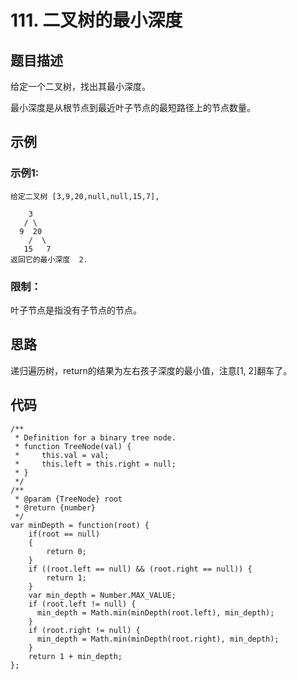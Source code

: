 # 111. 二叉树的最小深度

## 题目描述

给定一个二叉树，找出其最小深度。

最小深度是从根节点到最近叶子节点的最短路径上的节点数量。

## 示例

### 示例1:

```
给定二叉树 [3,9,20,null,null,15,7],

    3
   / \
  9  20
    /  \
   15   7
返回它的最小深度  2.
```

### 限制：

叶子节点是指没有子节点的节点。

## 思路

递归遍历树，return的结果为左右孩子深度的最小值，注意[1, 2]翻车了。

## 代码

```
/**
 * Definition for a binary tree node.
 * function TreeNode(val) {
 *     this.val = val;
 *     this.left = this.right = null;
 * }
 */
/**
 * @param {TreeNode} root
 * @return {number}
 */
var minDepth = function(root) {
    if(root == null)
    {
        return 0;
    }
    if ((root.left == null) && (root.right == null)) {
        return 1;
    }
    var min_depth = Number.MAX_VALUE;
    if (root.left != null) {
      min_depth = Math.min(minDepth(root.left), min_depth);
    }
    if (root.right != null) {
      min_depth = Math.min(minDepth(root.right), min_depth);
    }
    return 1 + min_depth;
};
```

